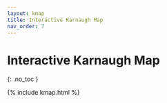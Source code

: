 ```yaml
---
layout: kmap
title: Interactive Karnaugh Map
nav_order: 7
---
```


# Interactive Karnaugh Map
{: .no_toc }

{% include kmap.html %}
